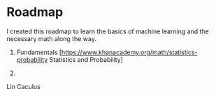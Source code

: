 # Roadmap
I created this roadmap to learn the basics of machine learning and the necessary math along the way.

1. Fundamentals
[https://www.khanacademy.org/math/statistics-probability Statistics and Probability]


2. 


Lin
Caculus 

